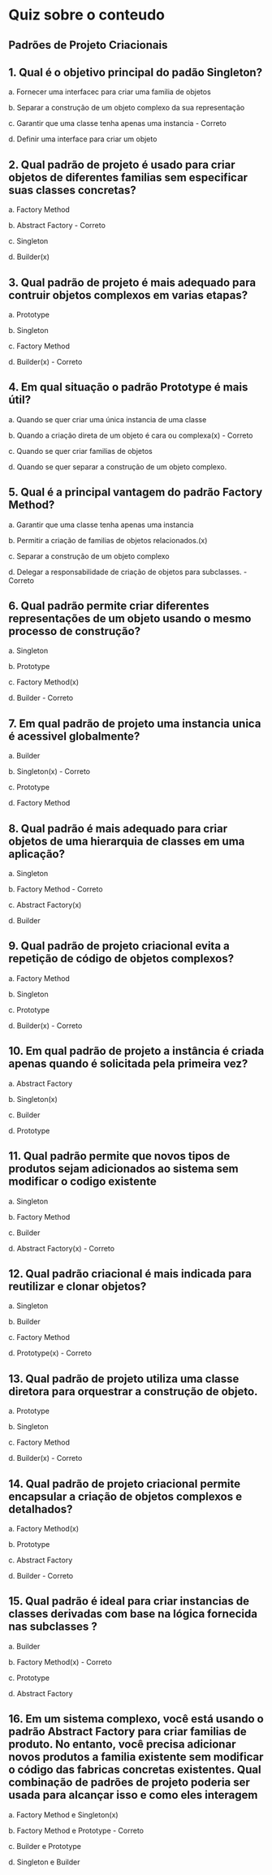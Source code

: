 # Quiz sobre o conteudo

## Padrões de Projeto Criacionais

## 1. Qual é o objetivo principal do padão Singleton?
a. Fornecer uma interfacec para criar uma familia de objetos

b. Separar a construção de um objeto complexo da sua representação

c. Garantir que uma classe tenha apenas uma instancia - Correto 

d. Definir uma interface para criar um objeto

## 2. Qual padrão de projeto é usado para criar objetos de diferentes familias sem especificar suas classes concretas?
a. Factory Method

b. Abstract Factory - Correto

c. Singleton

d. Builder(x)

## 3. Qual padrão de projeto é mais adequado para contruir objetos complexos em varias etapas?
a. Prototype

b. Singleton 

c. Factory Method

d. Builder(x) - Correto

## 4. Em qual situação o padrão Prototype é mais útil?
a. Quando se quer criar uma única instancia de uma classe

b. Quando a criação direta de um objeto é cara ou complexa(x) - Correto

c. Quando se quer criar familias de objetos

d. Quando se quer separar a construção de um objeto complexo.

## 5. Qual é a principal vantagem do padrão Factory Method?
a. Garantir que uma classe tenha apenas uma instancia

b. Permitir a criação de familias de objetos relacionados.(x)

c. Separar a construção de um objeto complexo

d. Delegar a responsabilidade de criação de objetos para subclasses. - Correto

## 6. Qual padrão permite criar diferentes representações de um objeto usando o mesmo processo de construção?
a. Singleton

b. Prototype 

c. Factory Method(x)

d. Builder - Correto

## 7. Em qual padrão de projeto uma instancia unica é acessivel globalmente?
a. Builder

b. Singleton(x) - Correto

c. Prototype

d. Factory Method

## 8. Qual padrão é mais adequado para criar objetos de uma hierarquia de classes em uma aplicação?
a. Singleton

b. Factory Method - Correto

c. Abstract Factory(x)

d. Builder

## 9. Qual padrão de projeto criacional evita a repetição de código de objetos complexos? 
a. Factory Method

b. Singleton

c. Prototype

d. Builder(x) - Correto

## 10. Em qual padrão de projeto a instância é criada apenas quando é solicitada pela primeira vez?
a. Abstract Factory

b. Singleton(x)

c. Builder

d. Prototype

## 11. Qual padrão permite  que novos tipos de produtos sejam adicionados ao sistema sem modificar o codigo existente
a. Singleton

b. Factory Method

c. Builder

d. Abstract Factory(x) - Correto

## 12. Qual padrão criacional é mais indicada para reutilizar e clonar objetos?
a. Singleton

b. Builder

c. Factory Method

d. Prototype(x) - Correto

## 13. Qual padrão de projeto utiliza uma classe diretora para orquestrar a construção de objeto.
a. Prototype

b. Singleton

c. Factory Method

d. Builder(x) - Correto

## 14. Qual padrão de projeto criacional permite encapsular a criação de objetos complexos e detalhados?
a. Factory Method(x)

b. Prototype

c. Abstract Factory

d. Builder - Correto

## 15. Qual padrão é ideal para criar instancias de classes derivadas com base na lógica fornecida nas subclasses ?
a. Builder

b. Factory Method(x) - Correto

c. Prototype

d. Abstract Factory

## 16. Em um sistema complexo, você está usando o padrão Abstract Factory para criar familias de produto. No entanto, você precisa adicionar novos produtos a familia existente sem modificar o código das fabricas concretas existentes. Qual combinação de padrões de projeto poderia ser usada para alcançar isso e como eles interagem
a. Factory Method e Singleton(x)

b. Factory Method e Prototype - Correto

c. Builder e Prototype

d. Singleton e Builder





